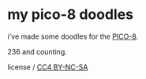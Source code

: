# my pico-8 doodles

i've made some doodles for the [PICO-8](https://www.lexaloffle.com/pico-8.php).

236 and counting.

license / [CC4 BY-NC-SA](https://creativecommons.org/licenses/by-nc-sa/4.0/)
